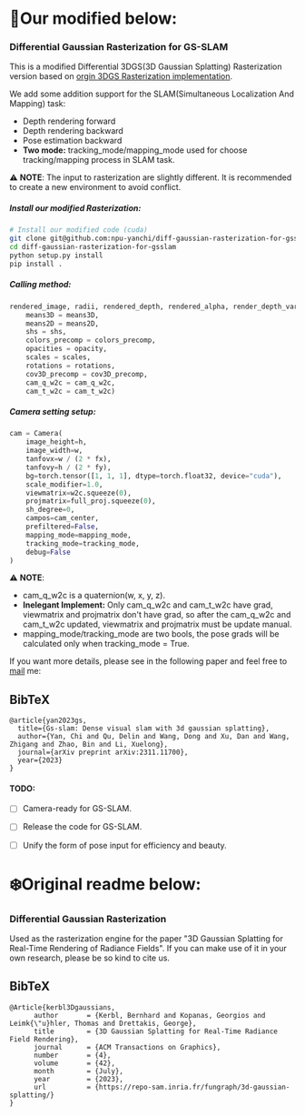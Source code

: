 # :tada:Our modified below:

### Differential Gaussian Rasterization for GS-SLAM

This is a modified Differential 3DGS(3D Gaussian Splatting) Rasterization version based on [orgin 3DGS Rasterization implementation](https://github.com/graphdeco-inria/diff-gaussian-rasterization/tree/59f5f77e3ddbac3ed9db93ec2cfe99ed6c5d121d).

We add some addition support for the SLAM(Simultaneous Localization And Mapping) task:

- Depth rendering forward
- Depth rendering backward
- Pose estimation backward
- **Two mode:** tracking_mode/mapping_mode used for choose tracking/mapping process in SLAM task.

:warning: **NOTE**: The  input to rasterization are slightly different. It is recommended to create a new environment to avoid conflict.

##### Install our modified Rasterization:

```bash
# Install our modified code (cuda)
git clone git@github.com:npu-yanchi/diff-gaussian-rasterization-for-gsslam.git
cd diff-gaussian-rasterization-for-gsslam
python setup.py install
pip install .
```

##### Calling method:

```python
rendered_image, radii, rendered_depth, rendered_alpha, render_depth_var = rasterizer(
    means3D = means3D,
    means2D = means2D,
    shs = shs,
    colors_precomp = colors_precomp,
    opacities = opacity,
    scales = scales,
    rotations = rotations,
    cov3D_precomp = cov3D_precomp,
    cam_q_w2c = cam_q_w2c,
    cam_t_w2c = cam_t_w2c)
```

##### Camera setting setup:

```python
cam = Camera(
    image_height=h,
    image_width=w,
    tanfovx=w / (2 * fx),
    tanfovy=h / (2 * fy),
    bg=torch.tensor([1, 1, 1], dtype=torch.float32, device="cuda"),
    scale_modifier=1.0,
    viewmatrix=w2c.squeeze(0),
    projmatrix=full_proj.squeeze(0),
    sh_degree=0,
    campos=cam_center,
    prefiltered=False,
    mapping_mode=mapping_mode,
    tracking_mode=tracking_mode,
    debug=False
)
```

:warning: **NOTE**:

- cam_q_w2c is a quaternion(w, x, y, z).
- **Inelegant Implement:** Only cam_q_w2c and cam_t_w2c have grad, viewmatrix and projmatrix don't have grad, so after the cam_q_w2c and cam_t_w2c updated, viewmatrix and projmatrix must be update manual.
- mapping_mode/tracking_mode are two bools, the pose grads will be calculated only when tracking_mode = True.

If you want more details, please see in the following paper and feel free to [mail](mailto:yan_chi@sjtu.edu.cn) me:

<section class="section" id="BibTeX">
  <div class="container is-max-desktop content">
    <h2 class="title">BibTeX</h5>
    <pre><code>@article{yan2023gs,
  title={Gs-slam: Dense visual slam with 3d gaussian splatting},
  author={Yan, Chi and Qu, Delin and Wang, Dong and Xu, Dan and Wang, Zhigang and Zhao, Bin and Li, Xuelong},
  journal={arXiv preprint arXiv:2311.11700},
  year={2023}
}
</code></pre>
  </div>
</section>

#### TODO:

- [ ] Camera-ready for GS-SLAM.
- [ ] Release the code for GS-SLAM.
- [ ] Unify the form of pose input for efficiency and beauty.



# :snowflake:Original readme below:

### Differential Gaussian Rasterization

Used as the rasterization engine for the paper "3D Gaussian Splatting for Real-Time Rendering of Radiance Fields". If you can make use of it in your own research, please be so kind to cite us.

<section class="section" id="BibTeX">
  <div class="container is-max-desktop content">
    <h2 class="title">BibTeX</h5>
    <pre><code>@Article{kerbl3Dgaussians,
      author       = {Kerbl, Bernhard and Kopanas, Georgios and Leimk{\"u}hler, Thomas and Drettakis, George},
      title        = {3D Gaussian Splatting for Real-Time Radiance Field Rendering},
      journal      = {ACM Transactions on Graphics},
      number       = {4},
      volume       = {42},
      month        = {July},
      year         = {2023},
      url          = {https://repo-sam.inria.fr/fungraph/3d-gaussian-splatting/}
}</code></pre>
  </div>
</section>